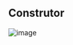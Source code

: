 ## Construtor
![image](https://github.com/JoseLeonardoCordeiroBahia/construtores-palavra-this-sobrecarga-encapsulamento-java/assets/63564226/a80633f5-04bc-4966-918a-fce318c79807)
